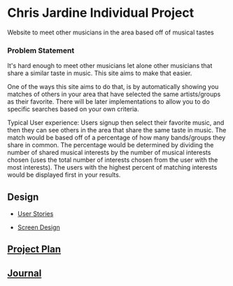 # Chris Jardine Individual Project 
Website to meet other musicians in the area based off of musical tastes
### Problem Statement

It's hard enough to meet other musicians let alone other musicians that share a similar taste in music. This site aims to make that easier. 

One of the ways this site aims to do that, is by automatically showing you matches of others in your area that have selected the same artists/groups as their favorite. There will be later implementations to allow you to do specific searches based on your own criteria. 

Typical User experience:
Users signup then select their favorite music, and then they can see others in the area
that share the same taste in music. The match would be based off of a percentage of
how many bands/groups they share in common. The percentage would be determined by dividing
the number of shared musical interests by the number of musical interests chosen (uses the total
number of interests chosen from the user with the most interests). The users with the highest 
percent of matching interests would be displayed first in your results.

## Design

* [User Stories](DesignDocuments/userStories.md)

* [Screen Design](DesignDocuments)

## [Project Plan](ProjectPlan.md)

## [Journal](Journal.md)
